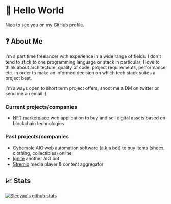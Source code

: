 # :wave: Hello World
Nice to see you on my GitHub profile.

## :question: About Me
I'm a part time freelancer with experience in a wide range of fields. I don't tend to stick to one programming language or stack in particular; I love to think about architecture, quality of code, project requirements, performance etc. in order to make an informed decision on which tech stack suites a project best. 

I'm always open to short term project offers, shoot me a DM on twitter or send me an email :)

### Current projects/companies
- [NFT marketplace](https://infinity.xyz/)  web application to buy and sell digital assets based on blockchain technologies

### Past projects/companies
- [Cybersole](https://twitter.com/CyberSole) AIO web automation software (a.k.a bot) to buy items (shoes, clothing, collectibles) online
- [Ignite](https://twitter.com/lgnite) another AIO bot
- [Stremio](https://www.stremio.com/) media player & content aggregator

## :chart_with_upwards_trend:  Stats
[![Sleeyax's github stats](https://github-readme-stats.vercel.app/api?username=sleeyax&count_private=true&show_icons=true&hide_title=true&theme=dracula)](https://github.com/anuraghazra/github-readme-stats)
